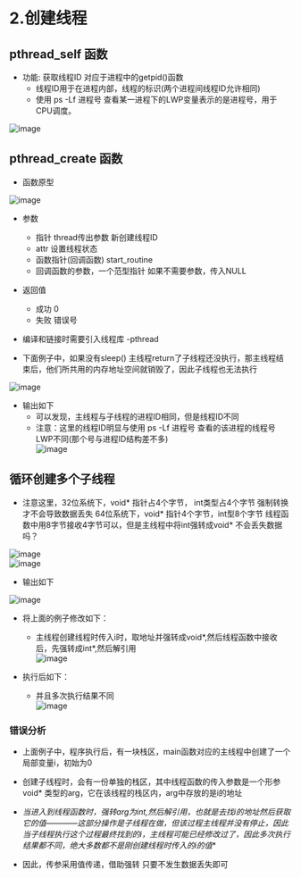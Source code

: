 # 2.创建线程  


## pthread_self 函数  

* 功能: 获取线程ID   对应于进程中的getpid()函数   
    * 线程ID用于在进程内部，线程的标识(两个进程间线程ID允许相同)  
    * 使用 ps -Lf 进程号  查看某一进程下的LWP变量表示的是进程号，用于CPU调度。  

![image](https://user-images.githubusercontent.com/58176267/173540262-4e9012ea-c3d2-472c-a853-22f1c5f04922.png)  


## pthread_create 函数  

* 函数原型  

![image](https://user-images.githubusercontent.com/58176267/173611283-da670762-ea58-4114-809f-aecbd799d19f.png)  

* 参数  
    * 指针 thread传出参数  新创建线程ID 
    * attr 设置线程状态  
    * 函数指针(回调函数)  start_routine  
    * 回调函数的参数，一个范型指针   如果不需要参数，传入NULL  
* 返回值 
    * 成功 0 
    * 失败 错误号  
* 编译和链接时需要引入线程库  -pthread  

* 下面例子中，如果没有sleep()  主线程return了子线程还没执行，那主线程结束后，他们所共用的内存地址空间就销毁了，因此子线程也无法执行  

![image](https://user-images.githubusercontent.com/58176267/173614357-0caf0259-76e0-4146-b642-3249f1621dda.png)  

* 输出如下  
    * 可以发现，主线程与子线程的进程ID相同，但是线程ID不同  
    * 注意：这里的线程ID明显与使用 ps -Lf 进程号 查看的该进程的线程号LWP不同(那个号与进程ID结构差不多)  
![image](https://user-images.githubusercontent.com/58176267/173614566-07a960f6-9f2f-4f76-a36e-cbe5ca1d37fe.png)


## 循环创建多个子线程  

* 注意这里，32位系统下，void* 指针占4个字节， int类型占4个字节 强制转换才不会导致数据丢失  64位系统下，void* 指针4个字节，int型8个字节 线程函数中用8字节接收4字节可以，但是主线程中将int强转成void* 不会丢失数据吗？  

![image](https://user-images.githubusercontent.com/58176267/173717454-e617cb6f-70f1-4041-9cfa-9fedccfd30d8.png)  
![image](https://user-images.githubusercontent.com/58176267/173717094-ec5f059d-d0a8-4755-abe7-86e522329e69.png)  

* 输出如下  

![image](https://user-images.githubusercontent.com/58176267/173718336-427171cd-dd7c-448e-aec9-fa518820bdda.png)


* 将上面的例子修改如下：  
    * 主线程创建线程时传入i时，取地址并强转成void*,然后线程函数中接收后，先强转成int*,然后解引用  
![image](https://user-images.githubusercontent.com/58176267/173719680-2c578a5c-d54f-43c6-8083-37bdb41dc284.png)

* 执行后如下：  
    * 并且多次执行结果不同  
![image](https://user-images.githubusercontent.com/58176267/173719898-cbb3d2c4-a80d-4c81-96c4-074b8f62c5e0.png)   

### 错误分析  

* 上面例子中，程序执行后，有一块栈区，main函数对应的主线程中创建了一个局部变量i，初始为0  
* 创建子线程时，会有一份单独的栈区，其中线程函数的传入参数是一个形参void* 类型的arg，它在该线程的栈区内，arg中存放的是i的地址
* **当进入到线程函数时，强转arg为int*,然后解引用，也就是去找i的地址然后获取它的值————这部分操作是子线程在做，但该过程主线程并没有停止，因此当子线程执行这个过程最终找到的i，主线程可能已经修改过了，因此多次执行结果都不同，绝大多数都不是刚创建线程时传入的i的值**  

* 因此，传参采用值传递，借助强转 只要不发生数据丢失即可



